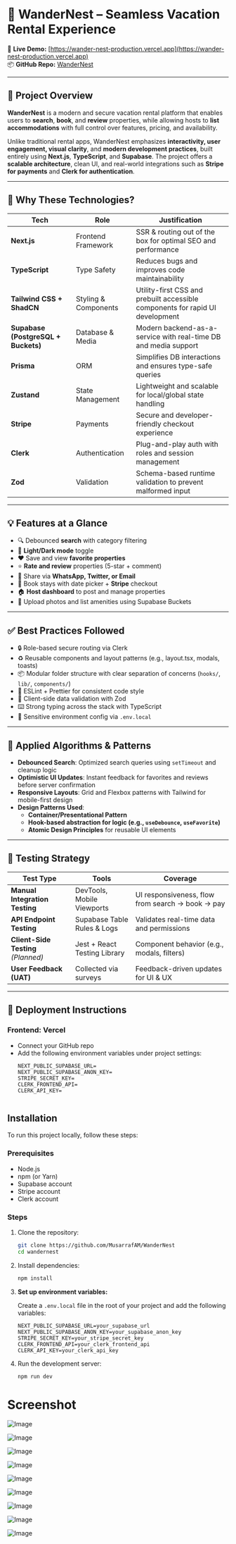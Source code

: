 # 🏡 WanderNest – Seamless Vacation Rental Experience

🔗 **Live Demo:** [https://wander-nest-production.vercel.app](https://wander-nest-production.vercel.app)  
📦 **GitHub Repo:** [WanderNest](https://github.com/MusarrafAM/WanderNest)

---

## 📌 Project Overview

**WanderNest** is a modern and secure vacation rental platform that enables users to **search**, **book**, and **review** properties, while allowing hosts to **list accommodations** with full control over features, pricing, and availability.

Unlike traditional rental apps, WanderNest emphasizes **interactivity, user engagement, visual clarity**, and **modern development practices**, built entirely using **Next.js**, **TypeScript**, and **Supabase**. The project offers a **scalable architecture**, clean UI, and real-world integrations such as **Stripe for payments** and **Clerk for authentication**.

---

## 🧠 Why These Technologies?

| Tech | Role | Justification |
|------|------|---------------|
| **Next.js** | Frontend Framework | SSR & routing out of the box for optimal SEO and performance |
| **TypeScript** | Type Safety | Reduces bugs and improves code maintainability |
| **Tailwind CSS + ShadCN** | Styling & Components | Utility-first CSS and prebuilt accessible components for rapid UI development |
| **Supabase (PostgreSQL + Buckets)** | Database & Media | Modern backend-as-a-service with real-time DB and media support |
| **Prisma** | ORM | Simplifies DB interactions and ensures type-safe queries |
| **Zustand** | State Management | Lightweight and scalable for local/global state handling |
| **Stripe** | Payments | Secure and developer-friendly checkout experience |
| **Clerk** | Authentication | Plug-and-play auth with roles and session management |
| **Zod** | Validation | Schema-based runtime validation to prevent malformed input |

---

## 💡 Features at a Glance

- 🔍 Debounced **search** with category filtering  
- 🌙 **Light/Dark mode** toggle  
- ❤️ Save and view **favorite properties**  
- ⭐ **Rate and review** properties (5-star + comment)  
- 🔗 Share via **WhatsApp, Twitter, or Email**  
- 📅 Book stays with date picker + **Stripe** checkout  
- 🏠 **Host dashboard** to post and manage properties  
- 📸 Upload photos and list amenities using Supabase Buckets

---

## ✅ Best Practices Followed

- 🔒 Role-based secure routing via Clerk  
- ♻️ Reusable components and layout patterns (e.g., layout.tsx, modals, toasts)  
- 📦 Modular folder structure with clear separation of concerns (`hooks/`, `lib/`, `components/`)  
- 🧼 ESLint + Prettier for consistent code style  
- 🚫 Client-side data validation with Zod  
- ⌨️ Strong typing across the stack with TypeScript  
- 🔐 Sensitive environment config via `.env.local`

---

## 🧩 Applied Algorithms & Patterns

- **Debounced Search**: Optimized search queries using `setTimeout` and cleanup logic  
- **Optimistic UI Updates**: Instant feedback for favorites and reviews before server confirmation  
- **Responsive Layouts**: Grid and Flexbox patterns with Tailwind for mobile-first design  
- **Design Patterns Used**:
  - **Container/Presentational Pattern**
  - **Hook-based abstraction for logic (e.g., `useDebounce`, `useFavorite`)**
  - **Atomic Design Principles** for reusable UI elements

---

## 🧪 Testing Strategy

| Test Type | Tools | Coverage |
|-----------|-------|----------|
| **Manual Integration Testing** | DevTools, Mobile Viewports | UI responsiveness, flow from search → book → pay |
| **API Endpoint Testing** | Supabase Table Rules & Logs | Validates real-time data and permissions |
| **Client-Side Testing** *(Planned)* | Jest + React Testing Library | Component behavior (e.g., modals, filters)  
| **User Feedback (UAT)** | Collected via surveys | Feedback-driven updates for UI & UX  

---

## 🚀 Deployment Instructions

### Frontend: **Vercel**
- Connect your GitHub repo
- Add the following environment variables under project settings:
  ```env
  NEXT_PUBLIC_SUPABASE_URL=
  NEXT_PUBLIC_SUPABASE_ANON_KEY=
  STRIPE_SECRET_KEY=
  CLERK_FRONTEND_API=
  CLERK_API_KEY=


## Installation

To run this project locally, follow these steps:

### Prerequisites

- Node.js
- npm (or Yarn)
- Supabase account
- Stripe account
- Clerk account

### Steps

1.  Clone the repository:

    ```bash
    git clone https://github.com/MusarrafAM/WanderNest
    cd wandernest
    ```

2.  Install dependencies:

    ```bash
    npm install
    ```

3.  **Set up environment variables:**

    Create a `.env.local` file in the root of your project and add the following variables:

    ```env
    NEXT_PUBLIC_SUPABASE_URL=your_supabase_url
    NEXT_PUBLIC_SUPABASE_ANON_KEY=your_supabase_anon_key
    STRIPE_SECRET_KEY=your_stripe_secret_key
    CLERK_FRONTEND_API=your_clerk_frontend_api
    CLERK_API_KEY=your_clerk_api_key
    ```

4.  Run the development server:

    ```bash
    npm run dev
    ```

# Screenshot
![Image](https://github.com/user-attachments/assets/d2365247-0f03-4f1c-9242-cd10bf72e8ed)

![Image](https://github.com/user-attachments/assets/a6900413-26e3-4ae5-8eeb-87fad752a166)

![Image](https://github.com/user-attachments/assets/9681989b-9162-4c52-81d2-f6ffff2f0c95)

![Image](https://github.com/user-attachments/assets/e6d2853a-e0b5-4fd7-a420-787e6b0a4a2c)

![Image](https://github.com/user-attachments/assets/288c51f9-f882-4ac0-8118-9eee52acc7bf)

![Image](https://github.com/user-attachments/assets/c600ff9b-13d3-437b-844a-c8e9ac9c3a87)

![Image](https://github.com/user-attachments/assets/3095425e-18d4-4b6d-859f-25aa62e4f034)

![Image](https://github.com/user-attachments/assets/5be8f998-59e8-42e3-bf2c-6094a73b4d01)

![Image](https://github.com/user-attachments/assets/bb02c5a3-92c3-4e0b-8a78-f66b10148e06)

